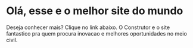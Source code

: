 # Olá, esse e o melhor site do mundo

Deseja conhecer mais? Clique no link abaixo.
O Construtor e o site fantastico pra quem procura inovacao e melhores oportunidades no meio civil.
